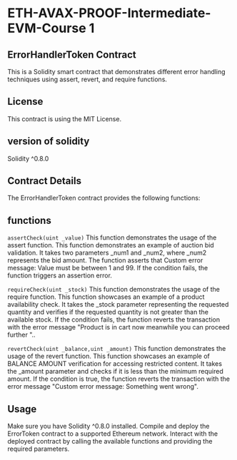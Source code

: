 # ETH-AVAX-PROOF-Intermediate-EVM-Course 1
## ErrorHandlerToken Contract
This is a Solidity smart contract that demonstrates different error handling techniques using assert, revert, and require functions.

## License
This contract is using the MIT License.

## version of solidity
Solidity ^0.8.0

## Contract Details
The ErrorHandlerToken contract provides the following functions:

## functions
`assertCheck(uint _value)`
This function demonstrates the usage of the assert function. This function demonstrates an example of auction bid validation. It takes two parameters _num1 and _num2, where _num2 represents the bid amount. The function asserts that Custom error message: Value must be between 1 and 99. If the condition fails, the function triggers an assertion error.

`requireCheck(uint _stock)`
This function demonstrates the usage of the require function. This function showcases an example of a product availability check. It takes the _stock parameter representing the requested quantity and verifies if the requested quantity is not greater than the available stock. If the condition fails, the function reverts the transaction with the error message "Product is in cart now meanwhile you can proceed further "..

`revertCheck(uint _balance,uint _amount)`
This function demonstrates the usage of the revert function. This function showcases an example of BALANCE AMOUNT verification for accessing restricted content. It takes the _amount parameter and checks if it is less than the minimum required amount. If the condition is true, the function reverts the transaction with the error message "Custom error message: Something went wrong".

## Usage
Make sure you have Solidity ^0.8.0 installed. Compile and deploy the ErrorToken contract to a supported Ethereum network. Interact with the deployed contract by calling the available functions and providing the required parameters.


